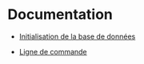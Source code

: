 # Documentation

- [Initialisation de la base de données](database/README.md)

- [Ligne de commande](cli.md)
